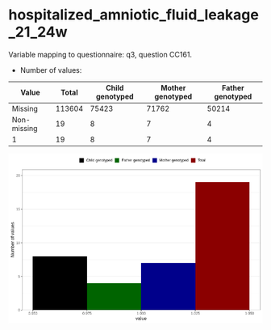 # hospitalized_amniotic_fluid_leakage_21_24w
Variable mapping to questionnaire: q3, question CC161.
- Number of values:

| Value | Total | Child genotyped | Mother genotyped | Father genotyped |
| ----- | ----- | --------------- | ---------------- | ---------------- |
| Missing | 113604 | 75423 | 71762 | 50214 |
| Non-missing | 19 | 8 | 7 | 4 |
| 1 | 19 | 8 | 7 | 4 |



![](hospitalized_amniotic_fluid_leakage_21_24w_n.png)



